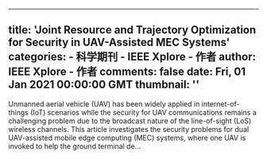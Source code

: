 
---
title: 'Joint Resource and Trajectory Optimization for Security in UAV-Assisted MEC Systems'
categories: 
    - 科学期刊
    - IEEE Xplore - 作者
author: IEEE Xplore - 作者
comments: false
date: Fri, 01 Jan 2021 00:00:00 GMT
thumbnail: ''
---

<div>   
Unmanned aerial vehicle (UAV) has been widely applied in internet-of-things (IoT) scenarios while the security for UAV communications remains a challenging problem due to the broadcast nature of the line-of-sight (LoS) wireless channels. This article investigates the security problems for dual UAV-assisted mobile edge computing (MEC) systems, where one UAV is invoked to help the ground terminal de...  
</div>
            